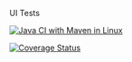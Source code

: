 UI Tests

[![Java CI with Maven in Linux](https://github.com/MassimilianoMancini/ui-docker-mongo-example/actions/workflows/linux.yaml/badge.svg)](https://github.com/MassimilianoMancini/ui-docker-mongo-example/actions/workflows/linux.yaml)

[![Coverage Status](https://coveralls.io/repos/github/MassimilianoMancini/ui-docker-mongo-example/badge.svg?branch=main)](https://coveralls.io/github/MassimilianoMancini/ui-docker-mongo-example?branch=main)
